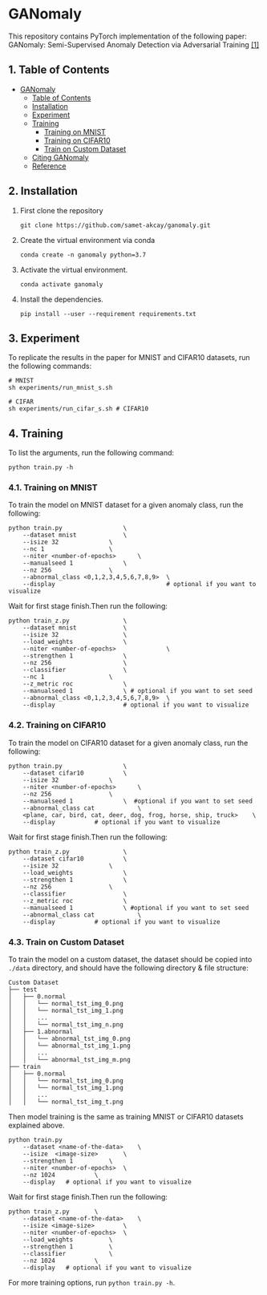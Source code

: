 # GANomaly

This repository contains PyTorch implementation of the following paper: GANomaly: Semi-Supervised Anomaly Detection via Adversarial Training [[1]](#reference)

##  1. Table of Contents
- [GANomaly](#ganomaly)
    - [Table of Contents](#table-of-contents)
    - [Installation](#installation)
    - [Experiment](#experiment)
    - [Training](#training)
        - [Training on MNIST](#training-on-mnist)
        - [Training on CIFAR10](#training-on-cifar10)
        - [Train on Custom Dataset](#train-on-custom-dataset)
    - [Citing GANomaly](#citing-ganomaly)
    - [Reference](#reference)
    

## 2. Installation
1. First clone the repository
   ```
   git clone https://github.com/samet-akcay/ganomaly.git
   ```
2. Create the virtual environment via conda
    ```
    conda create -n ganomaly python=3.7
    ```
3. Activate the virtual environment.
    ```
    conda activate ganomaly
    ```
3. Install the dependencies.
   ```
   pip install --user --requirement requirements.txt
   ```

## 3. Experiment
To replicate the results in the paper for MNIST and CIFAR10  datasets, run the following commands:

``` shell
# MNIST
sh experiments/run_mnist_s.sh

# CIFAR
sh experiments/run_cifar_s.sh # CIFAR10
```

## 4. Training
To list the arguments, run the following command:
```
python train.py -h
```

### 4.1. Training on MNIST
To train the model on MNIST dataset for a given anomaly class, run the following:

``` 
python train.py 				\
	--dataset mnist				\
	--isize 32				\
	--nc 1					\
	--niter <number-of-epochs>		\
	--manualseed 1				\
	--nz 256				\
	--abnormal_class <0,1,2,3,4,5,6,7,8,9>	\
	--display                               # optional if you want to visualize     
```

Wait for first stage finish.Then run the following:

``` 
python train_z.py 				\
    --dataset mnist				\
    --isize 32 					\
    --load_weights				\
    --niter <number-of-epochs>        	  	\
    --strengthen 1				\
    --nz 256					\
    --classifier				\
    --nc 1					\
    --z_metric roc				\
    --manualseed 1				\ # optional if you want to set seed
    --abnormal_class <0,1,2,3,4,5,6,7,8,9>	\
    --display					# optional if you want to visualize     
```

### 4.2. Training on CIFAR10
To train the model on CIFAR10 dataset for a given anomaly class, run the following:

``` 
python train.py					\
	--dataset cifar10			\
	--isize 32				\
	--niter <number-of-epochs>		\
	--nz 256				\
	--manualseed 1				\  #optional if you want to set seed
	--abnormal_class cat			\
	<plane, car, bird, cat, deer, dog, frog, horse, ship, truck>	\
	--display			# optional if you want to visualize   
```
Wait for first stage finish.Then run the following:

``` 
python train_z.py				\
	--dataset cifar10			\
	--isize 32				\
	--load_weights				\
	--strengthen 1				\
	--nz 256				\
	--classifier				\
	--z_metric roc				\
	--manualseed 1				\ #optional if you want to set seed
	--abnormal_class cat			\
	--display			# optional if you want to visualize
```

### 4.3. Train on Custom Dataset
To train the model on a custom dataset, the dataset should be copied into `./data` directory, and should have the following directory & file structure:

```
Custom Dataset
├── test
│   ├── 0.normal
│   │   └── normal_tst_img_0.png
│   │   └── normal_tst_img_1.png
│   │   ...
│   │   └── normal_tst_img_n.png
│   ├── 1.abnormal
│   │   └── abnormal_tst_img_0.png
│   │   └── abnormal_tst_img_1.png
│   │   ...
│   │   └── abnormal_tst_img_m.png
├── train
│   ├── 0.normal
│   │   └── normal_tst_img_0.png
│   │   └── normal_tst_img_1.png
│   │   ...
│   │   └── normal_tst_img_t.png

```

Then model training is the same as training MNIST or CIFAR10 datasets explained above.

```
python train.py 
	--dataset <name-of-the-data>	\
	--isize  <image-size>		\
	--strengthen 1			\
	--niter <number-of-epochs>	\
	--nz 1024			\
	--display 	# optional if you want to visualize
```

Wait for first stage finish.Then run the following:

```
python train_z.py		\
	--dataset <name-of-the-data>	\
	--isize <image-size> 		\
	--niter <number-of-epochs>	\
	--load_weights 			\
	--strengthen 1 			\
	--classifier			\
	--nz 1024 			\
	--display	# optional if you want to visualize
```

For more training options, run `python train.py -h`.
